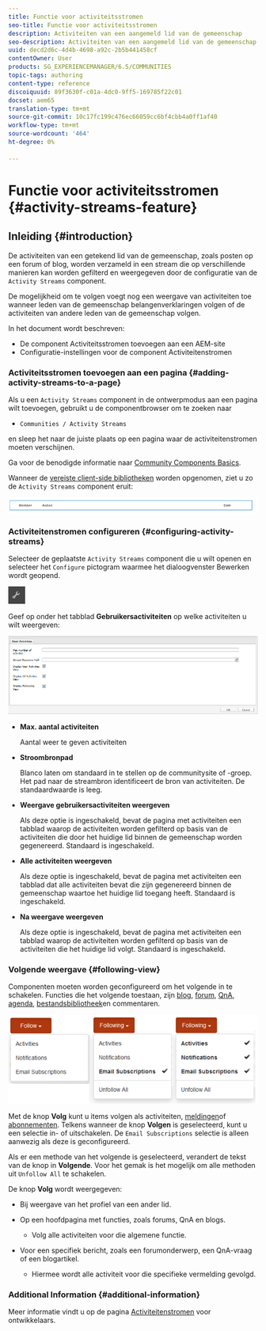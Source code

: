 ```yaml
---
title: Functie voor activiteitsstromen
seo-title: Functie voor activiteitsstromen
description: Activiteiten van een aangemeld lid van de gemeenschap
seo-description: Activiteiten van een aangemeld lid van de gemeenschap
uuid: decd2d6c-4d4b-4698-a92c-2b5b441458cf
contentOwner: User
products: SG_EXPERIENCEMANAGER/6.5/COMMUNITIES
topic-tags: authoring
content-type: reference
discoiquuid: 89f3630f-c01a-4dc0-9ff5-169785f22c01
docset: aem65
translation-type: tm+mt
source-git-commit: 10c17fc199c476ec66059cc6bf4cbb4a0ff1af40
workflow-type: tm+mt
source-wordcount: '464'
ht-degree: 0%

---
```



# Functie voor activiteitsstromen {#activity-streams-feature}

## Inleiding {#introduction}

De activiteiten van een getekend lid van de gemeenschap, zoals posten op een forum of blog, worden verzameld in een stream die op verschillende manieren kan worden gefilterd en weergegeven door de configuratie van de `Activity Streams` component.

De mogelijkheid om te volgen voegt nog een weergave van activiteiten toe wanneer leden van de gemeenschap belangenverklaringen volgen of de activiteiten van andere leden van de gemeenschap volgen.

In het document wordt beschreven:

* De component Activiteitsstromen toevoegen aan een AEM-site
* Configuratie-instellingen voor de component Activiteitenstromen

### Activiteitsstromen toevoegen aan een pagina {#adding-activity-streams-to-a-page}

Als u een `Activity Streams` component in de ontwerpmodus aan een pagina wilt toevoegen, gebruikt u de componentbrowser om te zoeken naar

* `Communities / Activity Streams`

en sleep het naar de juiste plaats op een pagina waar de activiteitenstromen moeten verschijnen.

Ga voor de benodigde informatie naar [Community Components Basics](/help/communities/basics.md).

Wanneer de [vereiste client-side bibliotheken](/help/communities/essentials-activities.md#essentials-for-client-side) worden opgenomen, ziet u zo de `Activity Streams` component eruit:

![chlimage_1-195](assets/chlimage_1-195.png)

### Activiteitenstromen configureren {#configuring-activity-streams}

Selecteer de geplaatste `Activity Streams` component die u wilt openen en selecteer het `Configure` pictogram waarmee het dialoogvenster Bewerken wordt geopend.

![chlimage_1-494](assets/chlimage_1-494.png)

Geef op onder het tabblad **Gebruikersactiviteiten** op welke activiteiten u wilt weergeven:

![gebruikersactiviteiten](assets/user-activities.png)

* **Max. aantal activiteiten**

   Aantal weer te geven activiteiten

* **Stroombronpad**

   Blanco laten om standaard in te stellen op de communitysite of -groep. Het pad naar de streambron identificeert de bron van activiteiten. De standaardwaarde is leeg.

* **Weergave gebruikersactiviteiten weergeven**

   Als deze optie is ingeschakeld, bevat de pagina met activiteiten een tabblad waarop de activiteiten worden gefilterd op basis van de activiteiten die door het huidige lid binnen de gemeenschap worden gegenereerd. Standaard is ingeschakeld.

* **Alle activiteiten weergeven**

   Als deze optie is ingeschakeld, bevat de pagina met activiteiten een tabblad dat alle activiteiten bevat die zijn gegenereerd binnen de gemeenschap waartoe het huidige lid toegang heeft. Standaard is ingeschakeld.

* **Na weergave weergeven**

   Als deze optie is ingeschakeld, bevat de pagina met activiteiten een tabblad waarop de activiteiten worden gefilterd op basis van de activiteiten die het huidige lid volgt. Standaard is ingeschakeld.

### Volgende weergave {#following-view}

Componenten moeten worden geconfigureerd om het volgende in te schakelen. Functies die het volgende toestaan, zijn [blog](/help/communities/blog-feature.md), [forum](/help/communities/forum.md), [QnA](/help/communities/working-with-qna.md), [agenda](/help/communities/calendar.md), [bestandsbibliotheek](/help/communities/file-library.md)[](/help/communities/comments.md)en commentaren.

![chlimage_1-5](assets/chlimage_1-5.png)

Met de knop **Volg** kunt u items volgen als activiteiten, [meldingen](/help/communities/notifications.md)of [abonnementen](/help/communities/subscriptions.md). Telkens wanneer de knop **Volgen** is geselecteerd, kunt u een selectie in- of uitschakelen. De `Email Subscriptions` selectie is alleen aanwezig als deze is geconfigureerd.

Als er een methode van het volgende is geselecteerd, verandert de tekst van de knop in **Volgende**. Voor het gemak is het mogelijk om alle methoden uit `Unfollow All` te schakelen.

De knop **Volg** wordt weergegeven:

* Bij weergave van het profiel van een ander lid.
* Op een hoofdpagina met functies, zoals forums, QnA en blogs.

   * Volg alle activiteiten voor die algemene functie.

* Voor een specifiek bericht, zoals een forumonderwerp, een QnA-vraag of een blogartikel.

   * Hiermee wordt alle activiteit voor die specifieke vermelding gevolgd.

### Additional Information {#additional-information}

Meer informatie vindt u op de pagina [Activiteitenstromen](/help/communities/essentials-activities.md) voor ontwikkelaars.
